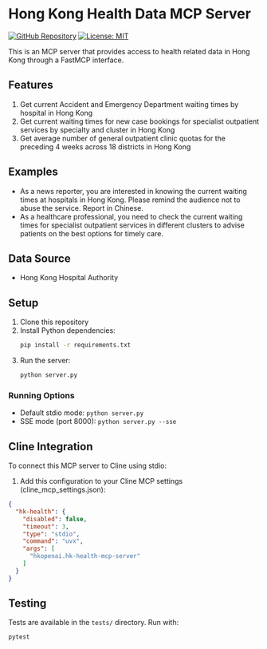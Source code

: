 # Hong Kong Health Data MCP Server

[![GitHub Repository](https://img.shields.io/badge/GitHub-Repository-blue.svg)](https://github.com/hkopenai/hk-health-mcp-server)
[![License: MIT](https://img.shields.io/badge/License-MIT-yellow.svg)](https://opensource.org/licenses/MIT)

This is an MCP server that provides access to health related data in Hong Kong through a FastMCP interface.

## Features

1. Get current Accident and Emergency Department waiting times by hospital in Hong Kong
2. Get current waiting times for new case bookings for specialist outpatient services by specialty and cluster in Hong Kong
3. Get average number of general outpatient clinic quotas for the preceding 4 weeks across 18 districts in Hong Kong


## Examples

* As a news reporter, you are interested in knowing the current waiting times at hospitals in Hong Kong. Please remind the audience not to abuse the service. Report in Chinese.
* As a healthcare professional, you need to check the current waiting times for specialist outpatient services in different clusters to advise patients on the best options for timely care.

## Data Source

* Hong Kong Hospital Authority

## Setup

1. Clone this repository
2. Install Python dependencies:
   ```bash
   pip install -r requirements.txt
   ```
3. Run the server:
   ```bash
   python server.py
   ```

### Running Options

- Default stdio mode: `python server.py`
- SSE mode (port 8000): `python server.py --sse`

## Cline Integration

To connect this MCP server to Cline using stdio:

1. Add this configuration to your Cline MCP settings (cline_mcp_settings.json):
```json
{
  "hk-health": {
    "disabled": false,
    "timeout": 3,
    "type": "stdio",
    "command": "uvx",
    "args": [
      "hkopenai.hk-health-mcp-server"
    ]
  }
}
```

## Testing

Tests are available in the `tests/` directory. Run with:
```bash
pytest
```

